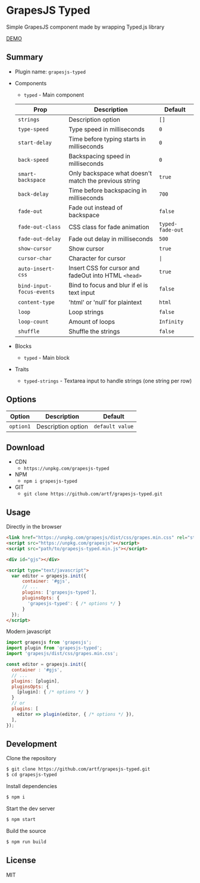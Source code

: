 # GrapesJS Typed

Simple GrapesJS component made by wrapping Typed.js library

[DEMO](https://jsfiddle.net/artur_arseniev/xfvo50hj)


## Summary

* Plugin name: `grapesjs-typed`
* Components
    * `typed` - Main component

  | Prop | Description | Default |
  |-|-|-
  | `strings` | Description option | `[]` |
  | `type-speed` | Type speed in milliseconds | `0` |
  | `start-delay` | Time before typing starts in milliseconds | `0` |
  | `back-speed` | Backspacing speed in milliseconds | `0` |
  | `smart-backspace` | Only backspace what doesn't match the previous string | `true` |
  | `back-delay` | Time before backspacing in milliseconds | `700` |
  | `fade-out` | Fade out instead of backspace | `false` |
  | `fade-out-class` | CSS class for fade animation | `typed-fade-out` |
  | `fade-out-delay` | Fade out delay in milliseconds | `500` |
  | `show-cursor` | Show cursor | `true` |
  | `cursor-char` | Character for cursor | `\|` |
  | `auto-insert-css` | Insert CSS for cursor and fadeOut into HTML `<head>` | `true` |
  | `bind-input-focus-events` | Bind to focus and blur if el is text input | `false` |
  | `content-type` | 'html' or 'null' for plaintext | `html` |
  | `loop` | Loop strings | `false` |
  | `loop-count` | Amount of loops | `Infinity` |
  | `shuffle` | Shuffle the strings | `false` |
* Blocks
    * `typed` - Main block
* Traits
    * `typed-strings` - Textarea input to handle strings (one string per row)



## Options

| Option | Description | Default |
|-|-|-
| `option1` | Description option | `default value` |



## Download

* CDN
  * `https://unpkg.com/grapesjs-typed`
* NPM
  * `npm i grapesjs-typed`
* GIT
  * `git clone https://github.com/artf/grapesjs-typed.git`



## Usage

Directly in the browser
```html
<link href="https://unpkg.com/grapesjs/dist/css/grapes.min.css" rel="stylesheet"/>
<script src="https://unpkg.com/grapesjs"></script>
<script src="path/to/grapesjs-typed.min.js"></script>

<div id="gjs"></div>

<script type="text/javascript">
  var editor = grapesjs.init({
      container: '#gjs',
      // ...
      plugins: ['grapesjs-typed'],
      pluginsOpts: {
        'grapesjs-typed': { /* options */ }
      }
  });
</script>
```

Modern javascript
```js
import grapesjs from 'grapesjs';
import plugin from 'grapesjs-typed';
import 'grapesjs/dist/css/grapes.min.css';

const editor = grapesjs.init({
  container : '#gjs',
  // ...
  plugins: [plugin],
  pluginsOpts: {
    [plugin]: { /* options */ }
  }
  // or
  plugins: [
    editor => plugin(editor, { /* options */ }),
  ],
});
```



## Development

Clone the repository

```sh
$ git clone https://github.com/artf/grapesjs-typed.git
$ cd grapesjs-typed
```

Install dependencies

```sh
$ npm i
```

Start the dev server

```sh
$ npm start
```

Build the source

```sh
$ npm run build
```



## License

MIT
